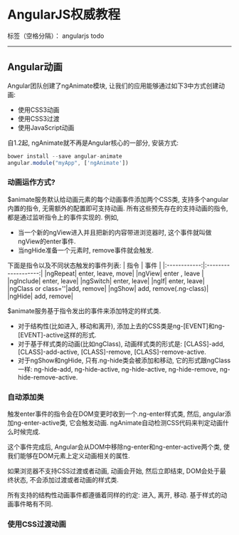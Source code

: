 # AngularJS权威教程

标签（空格分隔）： angularjs todo

---

## Angular动画

Angular团队创建了ngAnimate模块, 让我们的应用能够通过如下3中方式创建动画: 
- 使用CSS3动画
- 使用CSS3过渡
- 使用JavaScript动画

自1.2起, ngAnimate就不再是Angular核心的一部分, 安装方式: 
```js
bower install --save angular-animate 
angular.module("myApp", ['ngAnimate'])
```
### 动画运作方式? 

$animate服务默认给动画元素的每个动画事件添加两个CSS类, 支持多个angular内置的指令, 无需额外的配置即可支持动画. 
所有这些预先存在的支持动画的指令, 都是通过监听指令上的事件实现的. 例如, 
- 当一个新的ngView进入并且把新的内容带进浏览器时, 这个事件就叫做ngView的enter事件. 
- 当ngHide准备一个元素时, remove事件就会触发. 

下面是指令以及不同状态触发的事件列表: 
|   指令    |   事件    |
|:------------:|:-------------------:|
|ngRepeat| enter, leave, move|
|ngView|    enter , leave |
|ngInclude| enter, leave|
|ngSwitch| enter, leave|
|ngIf| enter, leave|
|ngClass or class=''|add, remove|
|ngShow| add, remove(.ng-class)|
|ngHide| add, remove|

$animate服务基于指令发出的事件来添加特定的样式类.
- 对于结构性(比如进入, 移动和离开), 添加上去的CSS类是ng-[EVENT]和ng-[EVENT]-active这样的形式. 
- 对于基于样式类的动画(比如ngClass), 动画样式类的形式是: [CLASS]-add, [CLASS]-add-active, [CLASS]-remove, [CLASS]-remove-active. 
- 对于ngShow和ngHide, 只有.ng-hide类会被添加和移动, 它的形式跟ngClass一样: ng-hide-add, ng-hide-active, ng-hide-active, ng-hide-remove, ng-hide-remove-active. 

### 自动添加类

触发enter事件的指令会在DOM变更时收到一个.ng-enter样式类, 然后, angular添加ng-enter-active类, 它会触发动画. ngAnimate自动检测CSS代码来判定动画什么时候完成. 

这个事件完成后, Angular会从DOM中移除ng-enter和ng-enter-active两个类, 使我们能够在DOM元素上定义动画相关的属性. 

如果浏览器不支持CSS过渡或者动画, 动画会开始, 然后立即结束, DOM会处于最终状态, 不会添加过渡或者动画的样式类. 

所有支持的结构性动画事件都遵循着同样的约定: 进入, 离开, 移动. 基于样式的动画事件略有不同. 

### 使用CSS过渡动画










